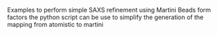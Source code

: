 Examples to perform simple SAXS refinement using Martini Beads form factors
the python script can be use to simplify the generation of the mapping from atomistic to martini
